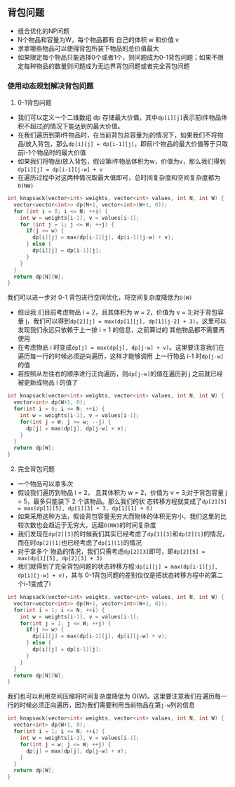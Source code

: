 ## 背包问题
- 组合优化的NP问题
- N个物品和容量为W，每个物品都有 自己的体积 w 和价值 v
- 求拿哪些物品可以使得背包所装下物品的总价值最大
- 如果限定每个物品只能选择0个或者1个，则问题成为0-1背包问题；如果不限定每种物品的数量则问题成为无边界背包问题或者完全背包问题

### 使用动态规划解决背包问题
1. 0-1背包问题
- 我们可以定义一个二维数组 dp 存储最大价值，其中`dp[i][j]`表示前i件物品体积不超过j的情况下能达到的最大价值。
- 在我们遍历到第i件物品时，在当前背包总容量为j的情况下，如果我们不将物品i放入背包，那么`dp[i][j] = dp[i-1][j]`，即前i个物品的最大价值等于只取前i-1个物品时的最大价值
- 如果我们将物品i放入背包，假设第i件物品体积为w，价值为v，那么我们得到`dp[i][j] = dp[i-1][j-w] + v`
- 在遍历过程中对这两种情况取最大值即可，总时间复杂度和空间复杂度都为`O(NW)`
```c++
int knapsack(vector<int> weights, vector<int> values, int N, int W) {
  vector<vector<int>> dp(N+1, vector<int>(W+1, 0));
  for (int i = 0; i <= N; ++i) {
    int w = weights[i-1], v = values[i-1];
    for (int j = 1; j <= W; ++j) {
      if(j >= w) {
        dp[i][j] = max(dp[i-1][j], dp[i-1][j-w] + v);
      } else {
        dp[i][j] = dp[i-1][j];
      }
    }
  }
  return dp[N][W];
}
```
我们可以进一步对 0-1 背包进行空间优化，将空间复杂度降低为`O(W)`
- 假设我 们目前考虑物品 i = 2，且其体积为 w = 2，价值为 v = 3;对于背包容量 j，我们可以得到`dp[2][j] = max(dp[1][j], dp[1][j-2] + 3)`。这里可以发现我们永远只依赖于上一排 i = 1 的信息，之前算过的 其他物品都不需要再使用
- 在考虑物品 i 时变成`dp[j] = max(dp[j], dp[j-w] + v)`。这里要注意我们在遍历每一行的时候必须逆向遍历，这样才能够调用 上一行物品 i-1 时`dp[j-w]`的值
- 若按照从左往右的顺序进行正向遍历，则`dp[j-w]`的值在遍历到 j 之前就已经被更新成物品 i 的值了
```c++
int knapsack(vector<int> weights, vector<int> values, int N, int W) {
  vector<int> dp(W+1, 0);
  for(int i = 0; i <= N; ++i) {
    int w = weights[i-1], v = values[i-1];
    for(int j = W; j >= w; --j) {
      dp[j] = max(dp[j], dp[j-w] + v);
    }
  }
  return dp[W];
}
```
2. 完全背包问题
- 一个物品可以拿多次
- 假设我们遍历到物品 i = 2， 且其体积为 w = 2，价值为 v = 3;对于背包容量 j = 5，最多只能装下 2 个该物品。那么我们的状 态转移方程就变成了`dp[2][5] = max(dp[1][5], dp[1][3] + 3, dp[1][1] + 6)`
- 如果采用这种方法，假设背包容量无穷大而物体的体积无穷小，我们这里的比较次数也会趋近于无穷大，远超`O(NW)`的时间复杂度
- 我们发现在`dp[2][3]`的时候我们其实已经考虑了`dp[1][3]`和`dp[2][1]`的情况，而在时`dp[2][1]`也已经考虑了`dp[1][1]`的情况
- 对于拿多个 物品的情况，我们只需考虑`dp[2][3]`即可，即`dp[2][5] = max(dp[1][5], dp[2][3] + 3)`
- 我们就得到了完全背包问题的状态转移方程:`dp[i][j] = max(dp[i-1][j], dp[i][j-w] + v)`，其与 0-1背包问题的差别仅仅是把状态转移方程中的第二个i-1变成了i
```c++
int knapsack(vector<int> weights, vector<int> values, int N, int W) {
  vector<vector<int>> dp(N+1, vector<int>(W+1, 0));
  for(int i = 1; i <= N; ++i) {
    int w = weights[i-1], v = values[i-1];
    for(int j = 1; j <= W; ++j) {
      if(j >= w) {
        dp[i][j] = max(dp[i-1][j], dp[i][j-w] + v);
      } else {
        dp[i][j] = dp[i-1][j];
      }
    }
  }
  return dp[N][W];
}
```
我们也可以利用空间压缩将时间复杂度降低为 O(W)。这里要注意我们在遍历每一行的时候必须正向遍历，因为我们需要利用当前物品在第`j-w`列的信息
```c++
int knapsack(vector<int> weights, vector<int> values, int N, int W) {
  vector<int> dp(W+1, 0);
  for(int i = 1; i <= N; ++i) {
    int w = weights[i-1], v = values[i-1];
    for(int j = w; j <= W; ++j) {
      dp[j] = max(dp[j], dp[j-w] + v);
    }
  }
  return dp[W];
}
```
